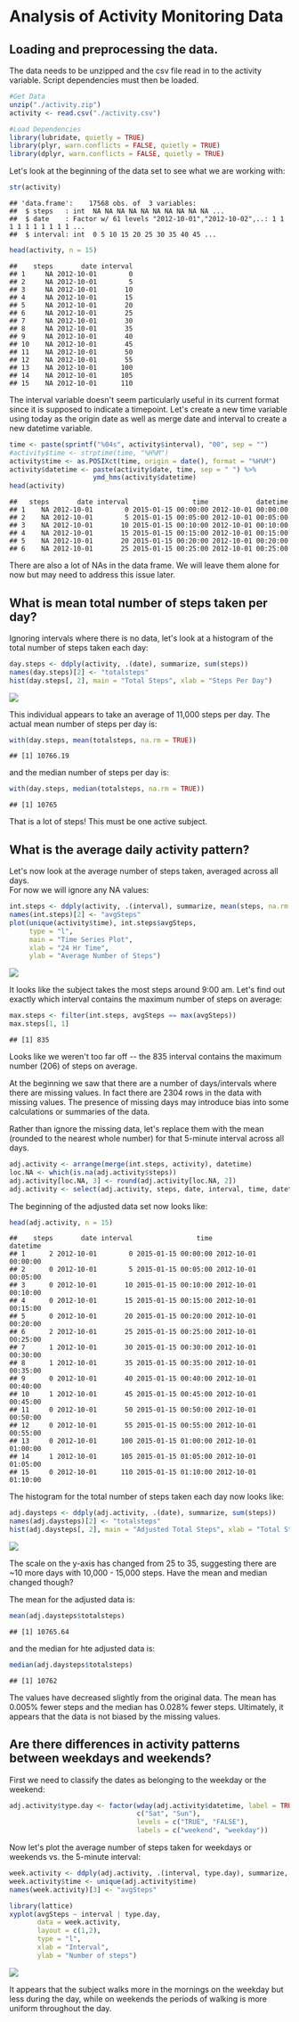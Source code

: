 # Analysis of Activity Monitoring Data

## Loading and preprocessing the data. 

The data needs to be unzipped and the csv file read in to the activity variable.
Script dependencies must then be loaded.


```r
#Get Data
unzip("./activity.zip")
activity <- read.csv("./activity.csv")

#Load Dependencies
library(lubridate, quietly = TRUE)
library(plyr, warn.conflicts = FALSE, quietly = TRUE)
library(dplyr, warn.conflicts = FALSE, quietly = TRUE)
```

Let's look at the beginning of the data set to see what we are working with:


```r
str(activity)
```

```
## 'data.frame':	17568 obs. of  3 variables:
##  $ steps   : int  NA NA NA NA NA NA NA NA NA NA ...
##  $ date    : Factor w/ 61 levels "2012-10-01","2012-10-02",..: 1 1 1 1 1 1 1 1 1 1 ...
##  $ interval: int  0 5 10 15 20 25 30 35 40 45 ...
```

```r
head(activity, n = 15)
```

```
##    steps       date interval
## 1     NA 2012-10-01        0
## 2     NA 2012-10-01        5
## 3     NA 2012-10-01       10
## 4     NA 2012-10-01       15
## 5     NA 2012-10-01       20
## 6     NA 2012-10-01       25
## 7     NA 2012-10-01       30
## 8     NA 2012-10-01       35
## 9     NA 2012-10-01       40
## 10    NA 2012-10-01       45
## 11    NA 2012-10-01       50
## 12    NA 2012-10-01       55
## 13    NA 2012-10-01      100
## 14    NA 2012-10-01      105
## 15    NA 2012-10-01      110
```

The interval variable doesn't seem particularly useful in its current format
since it is supposed to indicate a timepoint. Let's create a new time variable 
using today as the origin date as well as merge date and interval to create a 
new datetime variable.


```r
time <- paste(sprintf("%04s", activity$interval), "00", sep = "")
#activity$time <- strptime(time, "%H%M")
activity$time <- as.POSIXct(time, origin = date(), format = "%H%M")
activity$datetime <- paste(activity$date, time, sep = " ") %>%
                     ymd_hms(activity$datetime)
head(activity)
```

```
##   steps       date interval                time            datetime
## 1    NA 2012-10-01        0 2015-01-15 00:00:00 2012-10-01 00:00:00
## 2    NA 2012-10-01        5 2015-01-15 00:05:00 2012-10-01 00:05:00
## 3    NA 2012-10-01       10 2015-01-15 00:10:00 2012-10-01 00:10:00
## 4    NA 2012-10-01       15 2015-01-15 00:15:00 2012-10-01 00:15:00
## 5    NA 2012-10-01       20 2015-01-15 00:20:00 2012-10-01 00:20:00
## 6    NA 2012-10-01       25 2015-01-15 00:25:00 2012-10-01 00:25:00
```

There are also a lot of NAs in the data frame. We will leave them alone for now
but may need to address this issue later.

## What is mean total number of steps taken per day?

Ignoring intervals where there is no data, let's look at a histogram of the
total number of steps taken each day:

```r
day.steps <- ddply(activity, .(date), summarize, sum(steps))
names(day.steps)[2] <- "totalsteps"
hist(day.steps[, 2], main = "Total Steps", xlab = "Steps Per Day")
```

![](PA1_template_files/figure-html/unnamed-chunk-4-1.png) 

This individual appears to take an average of 11,000 steps per day. The actual 
mean number of steps per day is:


```r
with(day.steps, mean(totalsteps, na.rm = TRUE))
```

```
## [1] 10766.19
```

and the median number of steps per day is:


```r
with(day.steps, median(totalsteps, na.rm = TRUE))
```

```
## [1] 10765
```

That is a lot of steps! This must be one active subject.

## What is the average daily activity pattern?

Let's now look at the average number of steps taken, averaged across all days.  
For now we will ignore any NA values:


```r
int.steps <- ddply(activity, .(interval), summarize, mean(steps, na.rm = TRUE))
names(int.steps)[2] <- "avgSteps"
plot(unique(activity$time), int.steps$avgSteps, 
     type = "l", 
     main = "Time Series Plot", 
     xlab = "24 Hr Time",
     ylab = "Average Number of Steps")
```

![](PA1_template_files/figure-html/unnamed-chunk-7-1.png) 

It looks like the subject takes the most steps around 9:00 am. Let's find out
exactly which interval contains the maximum number of steps on average:


```r
max.steps <- filter(int.steps, avgSteps == max(avgSteps))
max.steps[1, 1]
```

```
## [1] 835
```

Looks like we weren't too far off -- the 835 interval contains 
the maximum number (206) of steps on average.

At the beginning we saw that there are a number of days/intervals where there 
are missing values. In fact there are 2304 rows in the
data with missing values. The presence of missing days may introduce bias into 
some calculations or summaries of the data.

Rather than ignore the missing data, let's replace them with the mean (rounded 
to the nearest whole number) for that 5-minute interval across all days.


```r
adj.activity <- arrange(merge(int.steps, activity), datetime)
loc.NA <- which(is.na(adj.activity$steps))
adj.activity[loc.NA, 3] <- round(adj.activity[loc.NA, 2]) 
adj.activity <- select(adj.activity, steps, date, interval, time, datetime)
```

The beginning of the adjusted data set now looks like:


```r
head(adj.activity, n = 15)
```

```
##    steps       date interval                time            datetime
## 1      2 2012-10-01        0 2015-01-15 00:00:00 2012-10-01 00:00:00
## 2      0 2012-10-01        5 2015-01-15 00:05:00 2012-10-01 00:05:00
## 3      0 2012-10-01       10 2015-01-15 00:10:00 2012-10-01 00:10:00
## 4      0 2012-10-01       15 2015-01-15 00:15:00 2012-10-01 00:15:00
## 5      0 2012-10-01       20 2015-01-15 00:20:00 2012-10-01 00:20:00
## 6      2 2012-10-01       25 2015-01-15 00:25:00 2012-10-01 00:25:00
## 7      1 2012-10-01       30 2015-01-15 00:30:00 2012-10-01 00:30:00
## 8      1 2012-10-01       35 2015-01-15 00:35:00 2012-10-01 00:35:00
## 9      0 2012-10-01       40 2015-01-15 00:40:00 2012-10-01 00:40:00
## 10     1 2012-10-01       45 2015-01-15 00:45:00 2012-10-01 00:45:00
## 11     0 2012-10-01       50 2015-01-15 00:50:00 2012-10-01 00:50:00
## 12     0 2012-10-01       55 2015-01-15 00:55:00 2012-10-01 00:55:00
## 13     0 2012-10-01      100 2015-01-15 01:00:00 2012-10-01 01:00:00
## 14     1 2012-10-01      105 2015-01-15 01:05:00 2012-10-01 01:05:00
## 15     0 2012-10-01      110 2015-01-15 01:10:00 2012-10-01 01:10:00
```

The histogram for the total number of steps taken each day now looks like:


```r
adj.daysteps <- ddply(adj.activity, .(date), summarize, sum(steps))
names(adj.daysteps)[2] <- "totalsteps"
hist(adj.daysteps[, 2], main = "Adjusted Total Steps", xlab = "Total Steps")
```

![](PA1_template_files/figure-html/unnamed-chunk-11-1.png) 

The scale on the y-axis has changed from 25 to 35, suggesting there are ~10 more
days with 10,000 - 15,000 steps. Have the mean and median changed though?

The mean for the adjusted data is:


```r
mean(adj.daysteps$totalsteps)
```

```
## [1] 10765.64
```

and the median for hte adjusted data is:


```r
median(adj.daysteps$totalsteps)
```

```
## [1] 10762
```

The values have decreased slightly from the original data. The mean has 0.005% 
fewer steps and the median has 0.028% fewer steps. Ultimately, it appears
that the data is not biased by the missing values. 

## Are there differences in activity patterns between weekdays and weekends?

First we need to classify the dates as belonging to the weekday or the weekend:


```r
adj.activity$type.day <- factor(wday(adj.activity$datetime, label = TRUE) %in% 
                                c("Sat", "Sun"), 
                                levels = c("TRUE", "FALSE"), 
                                labels = c("weekend", "weekday"))
```

Now let's plot the average number of steps taken for weekdays or weekends vs.
the 5-minute interval:


```r
week.activity <- ddply(adj.activity, .(interval, type.day), summarize, mean(steps))
week.activity$time <- unique(adj.activity$time)
names(week.activity)[3] <- "avgSteps"

library(lattice)
xyplot(avgSteps ~ interval | type.day, 
       data = week.activity, 
       layout = c(1,2), 
       type = "l", 
       xlab = "Interval", 
       ylab = "Number of steps")
```

![](PA1_template_files/figure-html/unnamed-chunk-15-1.png) 

It appears that the subject walks more in the mornings on the weekday but less 
during the day, while on weekends the periods of walking is more uniform 
throughout the day.
